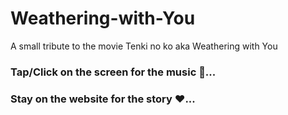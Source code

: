 # Weathering-with-You
A small tribute to the movie Tenki no ko aka Weathering with You<br/>
### Tap/Click on the screen for the music 🎵...
### Stay on the website for the story ❤️...
